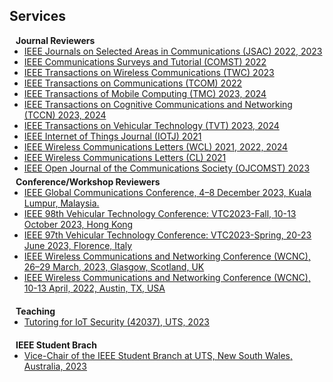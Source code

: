 ## Services

<h4 style="margin:0 10px 0;"> Journal Reviewers</h4>

<ul style="margin:0 0 5px;">
<li><a href="https://ieeexplore.ieee.org/xpl/RecentIssue.jsp?punumber=49"><autocolor>IEEE Journals on Selected Areas in Communications (JSAC) 2022, 2023</autocolor></a></li>
<li><a href="https://ieeexplore.ieee.org/xpl/RecentIssue.jsp?punumber=9739"><autocolor>IEEE Communications Surveys and Tutorial (COMST) 2022</autocolor></a></li>
<li><a href="https://ieeexplore.ieee.org/xpl/RecentIssue.jsp?punumber=7693"><autocolor>IEEE Transactions on Wireless Communications (TWC) 2023</autocolor></a></li>
<li><a href="https://www.comsoc.org/publications/journals/ieee-tcom"><autocolor>IEEE Transactions on Communications (TCOM) 2022</autocolor></a></li>
<li><a href="https://ieeexplore.ieee.org/xpl/RecentIssue.jsp?punumber=7755"><autocolor>IEEE Transactions of Mobile Computing (TMC) 2023, 2024</autocolor></a></li>
<li><a href="https://ieeexplore.ieee.org/xpl/RecentIssue.jsp?punumber=6687307"><autocolor>IEEE Transactions on Cognitive Communications and Networking (TCCN) 2023, 2024</autocolor></a></li>
<li><a href="https://ieeexplore.ieee.org/xpl/RecentIssue.jsp?punumber=25"><autocolor>IEEE Transactions on Vehicular Technology (TVT) 2023, 2024</autocolor></a></li>
<li><a href="https://ieee-iotj.org/"><autocolor>IEEE Internet of Things Journal (IOTJ) 2021 </autocolor></a></li>
  <li><a href="https://ieeexplore.ieee.org/xpl/RecentIssue.jsp?punumber=5962382"><autocolor>IEEE Wireless Communications Letters (WCL) 2021, 2022, 2024</autocolor></a></li>
  <li><a href="https://ieeexplore.ieee.org/xpl/RecentIssue.jsp?punumber=4234"><autocolor>IEEE Wireless Communications Letters (CL) 2021</autocolor></a></li>
  <li><a href="https://www.comsoc.org/publications/journals/ieee-ojcoms"><autocolor>IEEE Open Journal of the Communications Society (OJCOMST) 2023</autocolor></a></li>
</ul>

<h4 style="margin:0 10px 0;">Conference/Workshop Reviewers</h4>

<ul style="margin:0 0 20px;">
  <li><a href="https://icc2023.ieee-icc.org/program/workshops"><autocolor>IEEE Global Communications Conference, 4–8 December 2023, Kuala Lumpur, Malaysia. </autocolor></a></li>
  <li><a href="https://events.vtsociety.org/vtc2023-fall/"><autocolor>IEEE 98th Vehicular Technology Conference: VTC2023-Fall, 10-13 October 2023, Hong Kong</autocolor></a></li>
  <li><a href="https://events.vtsociety.org/vtc2023-spring/"><autocolor>IEEE 97th Vehicular Technology Conference: VTC2023-Spring, 20-23 June 2023, Florence, Italy</autocolor></a></li>
  <li><a href="https://wcnc2023.ieee-wcnc.org/"><autocolor>IEEE Wireless Communications and Networking Conference (WCNC), 26–29 March, 2023, Glasgow, Scotland, UK</autocolor></a></li>
  <li><a href="https://wcnc2022.ieee-wcnc.org/"><autocolor>IEEE Wireless Communications and Networking Conference (WCNC), 10-13 April, 2022, Austin, TX, USA</autocolor></a></li>
</ul>

<h4 style="margin:0 10px 0;">Teaching</h4>
<ul style="margin:0 0 20px;">
<li><a href="https://handbook.uts.edu.au/subjects/42037.html"><autocolor>Tutoring for IoT Security (42037), UTS, 2023</autocolor></a></li>
</ul>

<h4 style="margin:0 10px 0;">IEEE Student Brach</h4>
<ul style="margin:0 0 20px;">
<li><a href="https://ewh.ieee.org/sb/nsw/uts/about.html"><autocolor>Vice-Chair of the IEEE Student Branch at UTS, New South Wales, Australia, 2023 <a href="https://ewh.ieee.org/sb/nsw/uts/about.html"></a></autocolor></a></li>
</ul>